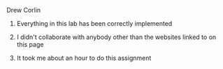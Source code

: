 Drew Corlin

1) Everything in this lab has been correctly implemented

2) I didn't collaborate with anybody other than the websites linked to on this page

3) It took me about an hour to do this assignment